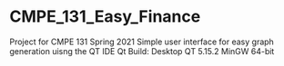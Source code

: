 # CMPE_131_Easy_Finance
Project for CMPE 131 Spring 2021
Simple user interface for easy graph generation uisng the QT IDE
Qt Build: Desktop QT 5.15.2 MinGW 64-bit
